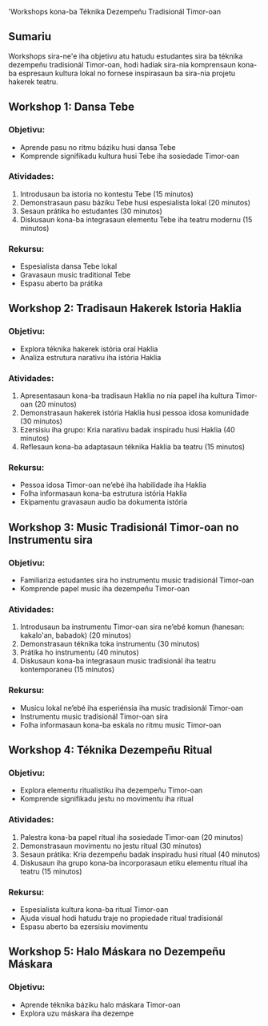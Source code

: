 'Workshops kona-ba Téknika Dezempeñu Tradisionál Timor-oan

## Sumariu
Workshops sira-ne'e iha objetivu atu hatudu estudantes sira ba téknika dezempeñu tradisionál Timor-oan, hodi hadiak sira-nia komprensaun kona-ba espresaun kultura lokal no fornese inspirasaun ba sira-nia projetu hakerek teatru. 

## Workshop 1: Dansa Tebe

### Objetivu:
- Aprende pasu no ritmu báziku husi dansa Tebe
- Komprende signifikadu kultura husi Tebe iha sosiedade Timor-oan

### Atividades:
1. Introdusaun ba istoria no kontestu Tebe (15 minutos)
2. Demonstrasaun pasu báziku Tebe husi espesialista lokal (20 minutos)
3. Sesaun prátika ho estudantes (30 minutos)
4. Diskusaun kona-ba integrasaun elementu Tebe iha teatru modernu (15 minutos)

### Rekursu:
- Espesialista dansa Tebe lokal
- Gravasaun music traditional Tebe
- Espasu aberto ba prátika

## Workshop 2: Tradisaun Hakerek Istoria Haklia

### Objetivu:
- Explora téknika hakerek istória oral Haklia
- Analiza estrutura narativu iha istória Haklia

### Atividades:
1. Apresentasaun kona-ba tradisaun Haklia no nia papel iha kultura Timor-oan (20 minutos)
2. Demonstrasaun hakerek istória Haklia husi pessoa idosa komunidade (30 minutos)
3. Ezersisiu iha grupo: Kria narativu badak inspiradu husi Haklia (40 minutos)
4. Reflesaun kona-ba adaptasaun téknika Haklia ba teatru (15 minutos)

### Rekursu:
- Pessoa idosa Timor-oan ne’ebé iha habilidade iha Haklia
- Folha informasaun kona-ba estrutura istória Haklia
- Ekipamentu gravasaun audio ba dokumenta istória

## Workshop 3: Music Tradisionál Timor-oan no Instrumentu sira

### Objetivu:
- Familiariza estudantes sira ho instrumentu music tradisionál Timor-oan
- Komprende papel music iha dezempeñu Timor-oan

### Atividades:
1. Introdusaun ba instrumentu Timor-oan sira ne’ebé komun (hanesan: kakalo'an, babadok) (20 minutos)
2. Demonstrasaun téknika toka instrumentu (30 minutos)
3. Prátika ho instrumentu (40 minutos)
4. Diskusaun kona-ba integrasaun music tradisionál iha teatru kontemporaneu (15 minutos)

### Rekursu:
- Musicu lokal ne’ebé iha esperiénsia iha music tradisionál Timor-oan
- Instrumentu music tradisionál Timor-oan sira
- Folha informasaun kona-ba eskala no ritmu music Timor-oan

## Workshop 4: Téknika Dezempeñu Ritual

### Objetivu:
- Explora elementu ritualistiku iha dezempeñu Timor-oan
- Komprende signifikadu jestu no movimentu iha ritual

### Atividades:
1. Palestra kona-ba papel ritual iha sosiedade Timor-oan (20 minutos)
2. Demonstrasaun movimentu no jestu ritual (30 minutos)
3. Sesaun prátika: Kria dezempeñu badak inspiradu husi ritual (40 minutos)
4. Diskusaun iha grupo kona-ba incorporasaun etiku elementu ritual iha teatru (15 minutos)

### Rekursu:
- Espesialista kultura kona-ba ritual Timor-oan
- Ajuda visual hodi hatudu traje no propiedade ritual tradisionál
- Espasu aberto ba ezersisiu movimentu

## Workshop 5: Halo Máskara no Dezempeñu Máskara

### Objetivu:
- Aprende téknika báziku halo máskara Timor-oan
- Explora uzu máskara iha dezempe